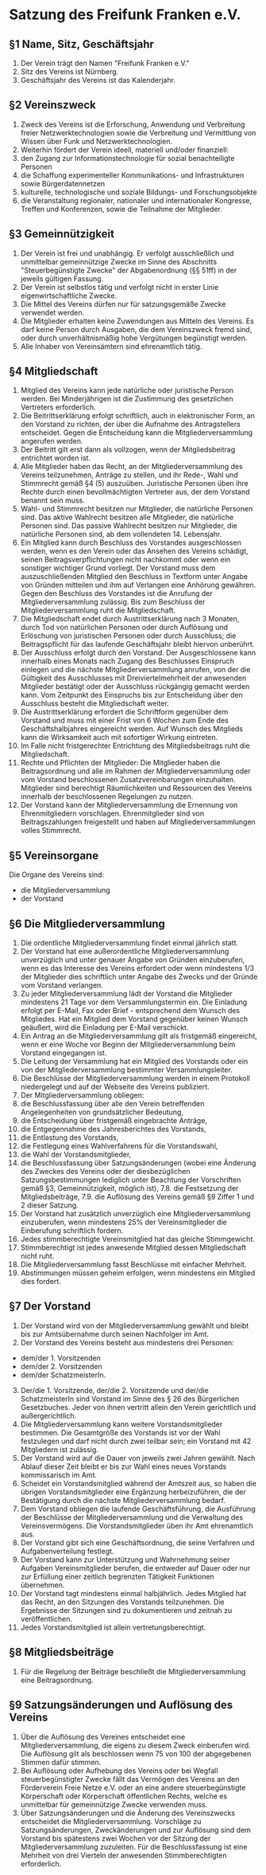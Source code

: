 # Satzung des Freifunk Franken e.V.

## §1 Name, Sitz, Geschäftsjahr

1. Der Verein trägt den Namen "Freifunk Franken e.V."
2. Sitz des Vereins ist Nürnberg.
3. Geschäftsjahr des Vereins ist das Kalenderjahr.

## §2 Vereinszweck

1. Zweck des Vereins ist die Erforschung, Anwendung und Verbreitung freier Netzwerktechnologien sowie die Verbreitung und Vermittlung von Wissen über Funk und Netzwerktechnologien.
2. Weiterhin fördert der Verein ideell, materiell und/oder finanziell:
  1. den Zugang zur Informationstechnologie für sozial benachteiligte Personen
  2. die Schaffung experimenteller Kommunikations- und Infrastrukturen sowie Bürgerdatennetzen
  3. kulturelle, technologische und soziale Bildungs- und Forschungsobjekte
  4. die Veranstaltung regionaler, nationaler und internationaler Kongresse, Treffen und Konferenzen, sowie die Teilnahme der Mitglieder.

## §3 Gemeinnützigkeit

1. Der Verein ist frei und unabhängig. Er verfolgt ausschließlich und unmittelbar gemeinnützige Zwecke im Sinne des Abschnitts "Steuerbegünstigte Zwecke" der Abgabenordnung (§§ 51ff) in der jeweils gültigen Fassung.
2. Der Verein ist selbstlos tätig und verfolgt nicht in erster Linie eigenwirtschaftliche Zwecke.
3. Die Mittel des Vereins dürfen nur für satzungsgemäße Zwecke verwendet werden.
4. Die Mitglieder erhalten keine Zuwendungen aus Mitteln des Vereins. Es darf keine Person durch Ausgaben, die dem Vereinszweck fremd sind, oder durch unverhältnismäßig hohe Vergütungen begünstigt werden.
5. Alle Inhaber von Vereinsämtern sind ehrenamtlich tätig.

## §4 Mitgliedschaft

1. Mitglied des Vereins kann jede natürliche oder juristische Person werden. Bei Minderjährigen ist die Zustimmung des gesetzlichen Vertreters erforderlich.
2. Die Beitrittserklärung erfolgt schriftlich, auch in elektronischer Form, an den Vorstand zu richten, der über die Aufnahme des Antragstellers entscheidet. Gegen die Entscheidung kann die Mitgliederversammlung angerufen werden.
3. Der Beitritt gilt erst dann als vollzogen, wenn der Mitgliedsbeitrag entrichtet worden ist.
4. Alle Mitglieder haben das Recht, an der Mitgliederversammlung des Vereins teilzunehmen, Anträge zu stellen, und ihr Rede-, Wahl und Stimmrecht gemäß §4 (5) auszuüben. Juristische Personen üben ihre Rechte durch einen bevollmächtigten Vertreter aus, der dem Vorstand benannt sein muss.
5. Wahl- und Stimmrecht besitzen nur Mitglieder, die natürliche Personen sind. Das aktive Wahlrecht besitzen alle Mitglieder, die natürliche Personen sind. Das passive Wahlrecht besitzen nur Mitglieder, die natürliche Personen sind, ab dem vollendeten 14. Lebensjahr.
6. Ein Mitglied kann durch Beschluss des Vorstandes ausgeschlossen werden, wenn es den Verein oder das Ansehen des Vereins schädigt, seinen Beitragsverpflichtungen nicht nachkommt oder wenn ein sonstiger wichtiger Grund vorliegt. Der Vorstand muss dem auszuschließenden Mitglied den Beschluss in Textform unter Angabe von Gründen mitteilen und ihm auf Verlangen eine Anhörung gewähren. Gegen den Beschluss des Vorstandes ist die Anrufung der Mitgliederversammlung zulässig. Bis zum Beschluss der Mitgliederversammlung ruht die Mitgliedschaft.
7. Die Mitgliedschaft endet durch Austrittserklärung nach 3 Monaten, durch Tod von natürlichen Personen oder durch Auflösung und Erlöschung von juristischen Personen oder durch Ausschluss; die Beitragspflicht für das laufende Geschäftsjahr bleibt hiervon unberührt.
8. Der Ausschluss erfolgt durch den Vorstand. Der Ausgeschlossene kann innerhalb eines Monats nach Zugang des Beschlusses Einspruch einlegen und die nächste Mitgliederversammlung anrufen, von der die Gültigkeit des Ausschlusses mit Dreiviertelmehrheit der anwesenden Mitglieder bestätigt oder der Ausschluss rückgängig gemacht werden kann. Vom Zeitpunkt des Einspruchs bis zur Entscheidung über den Ausschluss besteht die Mitgliedschaft weiter.
9. Die Austrittserklärung erfordert die Schriftform gegenüber dem Vorstand und muss mit einer Frist von 6 Wochen zum Ende des Geschäftshalbjahres eingereicht werden. Auf Wunsch des Mitglieds kann die Wirksamkeit auch mit sofortiger Wirkung eintreten.
10. Im Falle nicht fristgerechter Entrichtung des Mitgliedsbeitrags ruht die Mitgliedschaft.
11. Rechte und Pflichten der Mitglieder: Die Mitglieder haben die Beitragsordnung und alle im Rahmen der Mitgliederversammlung oder vom Vorstand beschlossenen Zusatzvereinbarungen einzuhalten. Mitglieder sind berechtigt Räumlichkeiten und Ressourcen des Vereins innerhalb der beschlossenen Regelungen zu nutzen.
12. Der Vorstand kann der Mitgliederversammlung die Ernennung von Ehrenmitgliedern vorschlagen. Ehrenmitglieder sind von Beitragszahlungen freigestellt und haben auf Mitgliederversammlungen volles Stimmrecht.

## §5 Vereinsorgane

Die Organe des Vereins sind:

* die Mitgliederversammlung
* der Vorstand

## §6 Die Mitgliederversammlung

1. Die ordentliche Mitgliederversammlung findet einmal jährlich statt.
2. Der Vorstand hat eine außerordentliche Mitgliederversammlung unverzüglich und unter genauer Angabe von Gründen einzuberufen, wenn es das Interesse des Vereins erfordert oder wenn mindestens 1/3 der Mitglieder dies schriftlich unter Angabe des Zwecks und der Gründe vom Vorstand verlangen.
3. Zu jeder Mitgliederversammlung lädt der Vorstand die Mitglieder mindestens 21 Tage vor dem Versammlungstermin ein. Die Einladung erfolgt per E-Mail, Fax oder Brief - entsprechend dem Wunsch des Mitgliedes. Hat ein Mitglied dem Vorstand gegenüber keinen Wunsch geäußert, wird die Einladung per E-Mail verschickt.
4. Ein Antrag an die Mitgliederversammlung gilt als fristgemäß eingereicht, wenn er eine Woche vor Beginn der Mitgliederversammlung beim Vorstand eingegangen ist.
5. Die Leitung der Versammlung hat ein Mitglied des Vorstands oder ein von der Mitgliederversammlung bestimmter Versammlungsleiter.
6. Die Beschlüsse der Mitgliederversammlung werden in einem Protokoll niedergelegt und auf der Webseite des Vereins publiziert.
7. Der Mitgliederversammlung obliegen:
  1. die Beschlussfassung über alle den Verein betreffenden Angelegenheiten von grundsätzlicher Bedeutung,
  2. die Entscheidung über fristgemäß eingebrachte Anträge,
  3. die Entgegennahme des Jahresberichtes des Vorstands,
  4. die Entlastung des Vorstands,
  5. die Festlegung eines Wahlverfahrens für die Vorstandswahl,
  6. die Wahl der Vorstandsmitglieder,
  7. die Beschlussfassung über Satzungsänderungen (wobei eine Änderung des Zweckes des Vereins oder der diesbezüglichen Satzungsbestimmungen lediglich unter Beachtung der Vorschriften gemäß §3, Gemeinnützigkeit, möglich ist),
7.8. die Festsetzung der Mitgliedsbeiträge,
7.9. die Auflösung des Vereins gemäß §9 Ziffer 1 und 2 dieser Satzung.
8. Der Vorstand hat zusätzlich unverzüglich eine Mitgliederversammlung einzuberufen, wenn mindestens 25% der Vereinsmitglieder die Einberufung schriftlich fordern.
9. Jedes stimmberechtigte Vereinsmitglied hat das gleiche Stimmgewicht.
10. Stimmberechtigt ist jedes anwesende Mitglied dessen Mitgliedschaft nicht ruht.
11. Die Mitgliederversammlung fasst Beschlüsse mit einfacher Mehrheit.
12. Abstimmungen müssen geheim erfolgen, wenn mindestens ein Mitglied dies fordert.

## §7 Der Vorstand

1. Der Vorstand wird von der Mitgliederversammlung gewählt und bleibt bis zur Amtsübernahme durch seinen Nachfolger im Amt.
2. Der Vorstand des Vereins besteht aus mindestens drei Personen:
  * dem/der 1. Vorsitzenden
  * dem/der 2. Vorsitzenden
  * dem/der SchatzmeisterIn.
3. Der/die 1. Vorsitzende, der/die 2. Vorsitzende und der/die SchatzmeisterIn sind Vorstand im Sinne des § 26 des Bürgerlichen Gesetzbuches. Jeder von ihnen vertritt allein den Verein gerichtlich und außergerichtlich.
4. Die Mitgliederversammlung kann weitere Vorstandsmitglieder bestimmen. Die Gesamtgröße des Vorstands ist vor der Wahl festzulegen und darf nicht durch zwei teilbar sein; ein Vorstand mit 42 Mitgliedern ist zulässig.
5. Der Vorstand wird auf die Dauer von jeweils zwei Jahren gewählt. Nach Ablauf dieser Zeit bleibt er bis zur Wahl eines neues Vorstands kommissarisch im Amt.
6. Scheidet ein Vorstandsmitglied während der Amtszeit aus, so haben die übrigen Vorstandsmitglieder eine Ergänzung herbeizuführen, die der Bestätigung durch die nächste Mitgliederversammlung bedarf.
7. Dem Vorstand obliegen die laufende Geschäftsführung, die Ausführung der Beschlüsse der Mitgliederversammlung und die Verwaltung des Vereinsvermögens. Die Vorstandsmitglieder üben ihr Amt ehrenamtlich aus.
8. Der Vorstand gibt sich eine Geschäftsordnung, die seine Verfahren und Aufgabenverteilung festlegt.
9. Der Vorstand kann zur Unterstützung und Wahrnehmung seiner Aufgaben Vereinsmitglieder berufen, die entweder auf Dauer oder nur zur Erfüllung einer zeitlich begrenzten Tätigkeit Funktionen übernehmen.
10. Der Vorstand tagt mindestens einmal halbjährlich. Jedes Mitglied hat das Recht, an den Sitzungen des Vorstands teilzunehmen. Die Ergebnisse der Sitzungen sind zu dokumentieren und zeitnah zu veröffentlichen.
11. Jedes Vorstandsmitglied ist allein vertretungsberechtigt.

## §8 Mitgliedsbeiträge

1. Für die Regelung der Beiträge beschließt die Mitgliederversammlung eine Beitragsordnung.

## §9 Satzungsänderungen und Auflösung des Vereins

1. Über die Auflösung des Vereines entscheidet eine Mitgliederversammlung, die eigens zu diesem Zweck einberufen wird. Die Auflösung gilt als beschlossen wenn 75 von 100 der abgegebenen Stimmen dafür stimmen. 
2. Bei Auflösung oder Aufhebung des Vereins oder bei Wegfall steuerbegünstigter Zwecke fällt das Vermögen des Vereins an den Förderverein Freie Netze e.V. oder an eine andere steuerbegünstigte Körperschaft oder Körperschaft öffentlichen Rechts, welche es unmittelbar für gemeinnützige Zwecke verwenden muss.
3. Über Satzungsänderungen und die Änderung des Vereinszwecks entscheidet die Mitgliederversammlung. Vorschläge zu Satzungsänderungen, Zweckänderungen und zur Auflösung sind dem Vorstand bis spätestens zwei Wochen vor der Sitzung der Mitgliederversammlung zuzuleiten. Für die Beschlussfassung ist eine Mehrheit von drei Vierteln der anwesenden Stimmberechtigten erforderlich.
